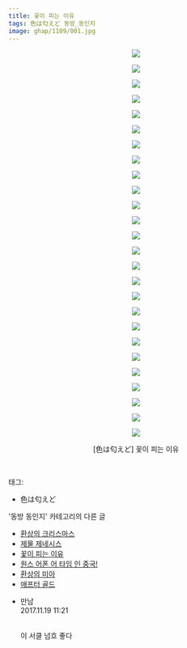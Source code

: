 ```yaml
---
title: 꽃이 피는 이유
tags: 色は匂えど 동방_동인지
image: ghap/1109/001.jpg
---
```

<div class="article">
<p style="text-align: center; clear: none; float: none;"><img src="{{ site.nasurl }}/ghap/1109/001.jpg"/></p>
<p style="text-align: center; clear: none; float: none;"><img src="{{ site.nasurl }}/ghap/1109/002.jpg"/></p>
<p style="text-align: center; clear: none; float: none;"><img src="{{ site.nasurl }}/ghap/1109/003.jpg"/></p>
<p style="text-align: center; clear: none; float: none;"><img src="{{ site.nasurl }}/ghap/1109/004.jpg"/></p>
<p style="text-align: center; clear: none; float: none;"><img src="{{ site.nasurl }}/ghap/1109/005.jpg"/></p>
<p style="text-align: center; clear: none; float: none;"><img src="{{ site.nasurl }}/ghap/1109/006.jpg"/></p>
<p style="text-align: center; clear: none; float: none;"><img src="{{ site.nasurl }}/ghap/1109/007.jpg"/></p>
<p style="text-align: center; clear: none; float: none;"><img src="{{ site.nasurl }}/ghap/1109/008.jpg"/></p>
<p style="text-align: center; clear: none; float: none;"><img src="{{ site.nasurl }}/ghap/1109/009.jpg"/></p>
<p style="text-align: center; clear: none; float: none;"><img src="{{ site.nasurl }}/ghap/1109/010.jpg"/></p>
<p style="text-align: center; clear: none; float: none;"><img src="{{ site.nasurl }}/ghap/1109/011.jpg"/></p>
<p style="text-align: center; clear: none; float: none;"><img src="{{ site.nasurl }}/ghap/1109/012.jpg"/></p>
<p style="text-align: center; clear: none; float: none;"><img src="{{ site.nasurl }}/ghap/1109/013.jpg"/></p>
<p style="text-align: center; clear: none; float: none;"><img src="{{ site.nasurl }}/ghap/1109/014.jpg"/></p>
<p style="text-align: center; clear: none; float: none;"><img src="{{ site.nasurl }}/ghap/1109/015.jpg"/></p>
<p style="text-align: center; clear: none; float: none;"><img src="{{ site.nasurl }}/ghap/1109/016.jpg"/></p>
<p style="text-align: center; clear: none; float: none;"><img src="{{ site.nasurl }}/ghap/1109/017.jpg"/></p>
<p style="text-align: center; clear: none; float: none;"><img src="{{ site.nasurl }}/ghap/1109/018.jpg"/></p>
<p style="text-align: center; clear: none; float: none;"><img src="{{ site.nasurl }}/ghap/1109/019.jpg"/></p>
<p style="text-align: center; clear: none; float: none;"><img src="{{ site.nasurl }}/ghap/1109/020.jpg"/></p>
<p style="text-align: center; clear: none; float: none;"><img src="{{ site.nasurl }}/ghap/1109/021.jpg"/></p>
<p style="text-align: center; clear: none; float: none;"><img src="{{ site.nasurl }}/ghap/1109/022.jpg"/></p>
<p style="text-align: center; clear: none; float: none;"><img src="{{ site.nasurl }}/ghap/1109/023.jpg"/></p>
<p style="text-align: center; clear: none; float: none;"><img src="{{ site.nasurl }}/ghap/1109/024.jpg"/></p>
<p style="text-align: center; clear: none; float: none;"><img src="{{ site.nasurl }}/ghap/1109/025.jpg"/></p>
<p style="text-align: center; clear: none; float: none;"><img src="{{ site.nasurl }}/ghap/1109/026.jpg"/></p>
<p style="text-align: center; clear: none; float: none;">[色は匂えど] 꽃이 피는 이유</p>
<p><br/></p>
</div><div class="tagTrail">
<p>태그: </p>
<ul>
<li>色は匂えど</li>
</ul>
</div><div class="another">
<p>'동방 동인지' 카테고리의 다른 글</p>
<ul>
<li><a href="/2016-07-26-ghap_1113">환상의 크리스마스</a></li>
<li><a href="/2016-07-26-ghap_1111">제물 제네시스</a></li>
<li><a href="/2016-07-26-ghap_1109">꽃이 피는 이유</a></li>
<li><a href="/2016-07-26-ghap_1108">원스 어폰 어 타임 인 중국!</a></li>
<li><a href="/2016-07-26-ghap_1107">환상의 미아</a></li>
<li><a href="/2016-07-26-ghap_1106">애프터 골드</a></li>
</ul>
</div><div class="cb_module cb_fluid">
<div class="cb_wrt cb_profile">
<div class="comment">
<ul>
<li class="cb_thumb_off" id="comment15132456">
<div class="cb_comment_area">
<div class="cb_info_area">
<div class="cb_section">
<span class="cb_nick_name">만남</span>
</div>
<div class="cb_section">
<span class="cb_date">2017.11.19 11:21 </span>
</div>
</div>
<div class="cb_dsc_comment">
<p class="cb_dsc">
<br/>
이 서클 넘흐 좋다
										</p>
</div>
</div></li>
</ul>
</div>
</div><!-- commentList close -->
</div>